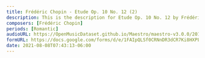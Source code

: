 ```yaml
---
title: Frédéric Chopin - Etude Op. 10 No. 12 (2)
description: This is the description for Etude Op. 10 No. 12 by Frédéric Chopin
composers: [Frédéric Chopin]
periods: [Romantic]
audioURL: https://OpenMusicDataset.github.io/Maestro/maestro-v3.0.0/2015/MIDI-Unprocessed_R1_D1-1-8_mid--AUDIO-from_mp3_06_R1_2015_wav--6.midi
formURL: https://docs.google.com/forms/d/e/1FAIpQLSf0CRNnDR3dCR7Ki8HXPLfFZIAMkWKoofMdxR2V8irFyxbMZw/viewform
date: 2021-08-08T07:43:13-06:00
---
```

